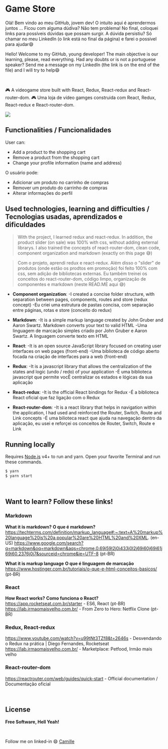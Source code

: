 
# Game Store
Olá! Bem vindo ao meu GitHub, jovem dev! O intuito aqui é aprendermos juntos ... Ficou com alguma dúdiva? Não tem problema! No final, coloquei links para possíveis dúvidas que possam surgir. A dúvida persistiu? Só chamar no meu LinkedIn (o link está no final da página) e farei o possível para ajudar:smile:

Hello! Welcome to my GitHub, young developer! The main objective is our learning, please, read everything. Had any doubts or is not a portuguese speaker? Send me a message on my LinkedIn (the link is on the end of the file) and I will try to help:smile:

<br />

:video_game: A videogame store built with React, Redux, React-redux and React-router-dom.
:video_game: Uma loja de vídeo gamges construida com React, Redux, React-redux e React-router-dom.

![](https://user-images.githubusercontent.com/68309624/100689173-b87ddd00-3362-11eb-9fa3-bd163acdcc1b.gif)

## Functionalities / Funcionalidades
User can:
- Add a product to the shopping cart
- Remove a product from the shopping cart
- Change your profile information (name and address)

O usuário pode:
- Adicionar um produto no carrinho de compras
- Remover um produto do carrinho de compras
- Alterar informações do perfil

## Used technologies, learning and difficulties / Tecnologias usadas, aprendizados e dificuldades
> With the project, I learned redux and react-redux. In addition, the product slider (on sale) was 100% with css, without adding external librarys. I also trained the concepts of react-router-dom, clean code, component organization and markdown (exactly on this page :sweat_smile:)

> Com o projeto, aprendi redux e react-redux. Além disso o "slider" de produtos (onde estão os prodtos em promoção) foi feito 100% com css, sem adição de bibliotecas externas. Eu também treinei os conceitos do react-router-dom, código limpo, organização de componentes e markdown (neste READ.ME aqui :sweat_smile:)
- **Component organization**: 
   -I created a concise folder structure, with separation between pages, components, routes and store (redux concept)
   -Eu criei uma estrutura de pastas concisa, com separação entre páginas, rotas e store (conceito do redux)
- **Markdown**: 
   -It is a simple markup language created by John Gruber and Aaron Swartz. Markdown converts your text to valid HTML
   -Uma linguagem de marcação simples criado por John Gruber e Aaron Swartz. A linguagem converte texto em HTML
- **React**: 
   -It is an open source JavaScript library focused on creating user interfaces on web pages (front-end)
   -Uma biblioteca de código aberto focada na criação de interfaces para a web (front-end)
- **Redux**: 
   -It is a javascript library that allows the centralization of the states and logic (undo / redo) of your application
   -É uma biblioteca javascript que permite vocÊ centralizar os estados e lógicas da sua aplicação
   
- **React-redux**: 
   -It is the official React bindings for Redux
   -É a biblioteca React oficial que faz ligação com o Redux
   
- **React-router-dom**: 
   -It is a react library that helps in navigation within the application, I had used and reinforced the Router, Switch, Route and Link concepts
   -É uma bilioteca react que ajuda na navegação dentro da aplicação, eu usei e reforçei os conceitos de Router, Switch, Route e Link


## Running locally
Requires [Node.js](https://nodejs.org/) v4+ to run and yarn.
Open your favorite Terminal and run these commands.
```sh
$ yarn 
$ yarn start
```
  
<br/>

## Want to learn? Follow these links!
### Markdown
**What it is markdown?**
**O que é markdown?**
https://techterms.com/definition/markup_language#:~:text=A%20markup%20language%20is%20a,popular%20are%20HTML%20and%20XML. (en-US)
https://www.google.com/search?q=markdown&oq=markdown&aqs=chrome.0.69i59l2j0i433j0l2j69i60j69i61j69i60.2376j0j7&sourceid=chrome&ie=UTF-8 (pt-BR)

**What it is markup language** 
**O que é linguagem de marcação** 
https://www.hostinger.com.br/tutoriais/o-que-e-html-conceitos-basicos/ (pt-BR)

### React
**How React works?** 
**Como funciona o React?** 
https://app.rocketseat.com.br/starter - ES6, React (pt-BR)
https://lab.irmaomaisvelho.com.br/ - From Zero to Hero: Netflix Clone (pt-BR)

### Redux, React-redux
https://www.youtube.com/watch?v=u99tNt3TZf8&t=2646s - Desvendando o Redux na prática | Diego Fernandes, Rocketseat
https://lab.irmaomaisvelho.com.br/ - Marketplace: Petfood, Irmão mais velho
### React-router-dom
https://reactrouter.com/web/guides/quick-start - Official documentation / Documentação oficial

<br />

## License

**Free Software, Hell Yeah!**

<br/>

Follow me on linked-in :smile: [Camille](https://www.linkedin.com/in/camille-gachido-b4809b1a4/)
